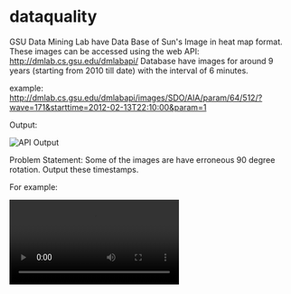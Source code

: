 # dataquality
GSU Data Mining Lab have Data Base of Sun's Image in heat map format. These images can be accessed using the web API:
http://dmlab.cs.gsu.edu/dmlabapi/
Database have images for around 9 years (starting from 2010 till date) with the interval of 6 minutes.

example:
http://dmlab.cs.gsu.edu/dmlabapi/images/SDO/AIA/param/64/512/?wave=171&starttime=2012-02-13T22:10:00&param=1

Output:

![API Output](https://github.com/SONAMDAWANI/dataquality/blob/master/GitImages/APIExample.jpeg)

Problem Statement:
Some of the images are have erroneous 90 degree rotation. Output these timestamps.

For example:

![Error Image Example](https://github.com/SONAMDAWANI/dataquality/blob/master/GitImages/rotation.mp4)
